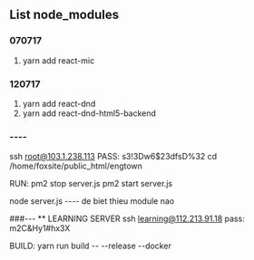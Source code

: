 ## List node_modules

### 070717 ###
1. yarn add react-mic

### 120717 ###
1. yarn add react-dnd
2. yarn add react-dnd-html5-backend


### ----
ssh root@103.1.238.113
PASS: s3!3Dw6$23dfsD%32
cd /home/foxsite/public_html/engtown

RUN:
pm2 stop server.js
pm2 start server.js

node server.js ---- de biet thieu module nao

###--- ** LEARNING SERVER
ssh learning@112.213.91.18
pass: m2C&Hy1#hx3X

BUILD: yarn run build -- --release --docker